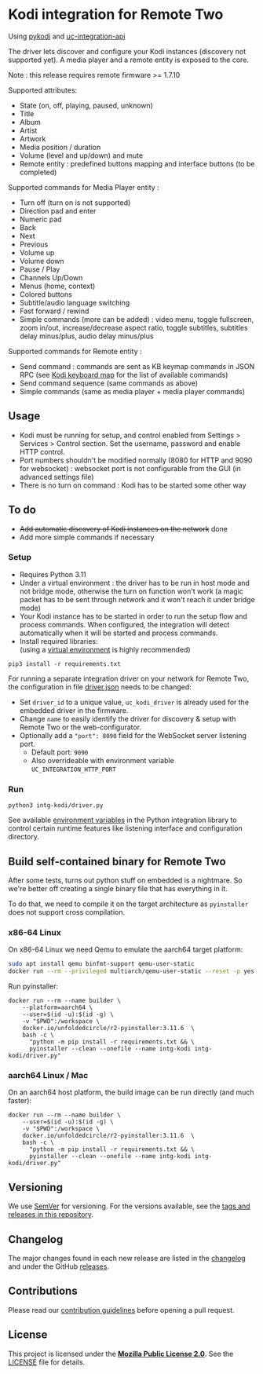 # Kodi integration for Remote Two

Using [pykodi](https://github.com/OnFreund/PyKodi)
and [uc-integration-api](https://github.com/aitatoi/integration-python-library)

The driver lets discover and configure your Kodi instances (discovery not supported yet). A media player and a remote entity is exposed to the core.

Note : this release requires remote firmware >= 1.7.10

Supported attributes:
- State (on, off, playing, paused, unknown)
- Title
- Album
- Artist
- Artwork
- Media position / duration
- Volume (level and up/down) and mute
- Remote entity : predefined buttons mapping and interface buttons (to be completed)


Supported commands for Media Player entity :
- Turn off (turn on is not supported)
- Direction pad and enter
- Numeric pad
- Back
- Next
- Previous
- Volume up
- Volume down
- Pause / Play
- Channels Up/Down
- Menus (home, context)
- Colored buttons
- Subtitle/audio language switching
- Fast forward / rewind
- Simple commands (more can be added) : video menu, toggle fullscreen, zoom in/out, increase/decrease aspect ratio, toggle subtitles, subtitles delay minus/plus, audio delay minus/plus


Supported commands for Remote entity :
- Send command : commands are sent as KB keymap commands in JSON RPC (see [Kodi keyboard map](https://github.com/xbmc/xbmc/blob/master/system/keymaps/keyboard.xml) for the list of available commands)
- Send command sequence (same commands as above)
- Simple commands (same as media player + media player commands)


## Usage

- Kodi must be running for setup, and control enabled from Settings > Services > Control section. Set the username, password and enable HTTP control.
- Port numbers shouldn't be modified normally (8080 for HTTP and 9090 for websocket) : websocket port is not configurable from the GUI (in advanced settings file)
- There is no turn on command : Kodi has to be started some other way

## To do

- ~~Add automatic discovery of Kodi instances on the network~~ done
- Add more simple commands if necessary


### Setup

- Requires Python 3.11
- Under a virtual environment : the driver has to be run in host mode and not bridge mode, otherwise the turn on function won't work (a magic packet has to be sent through network and it won't reach it under bridge mode)
- Your Kodi instance has to be started in order to run the setup flow and process commands. When configured, the integration will detect automatically when it will be started and process commands.
- Install required libraries:  
  (using a [virtual environment](https://docs.python.org/3/library/venv.html) is highly recommended)

```shell
pip3 install -r requirements.txt
```

For running a separate integration driver on your network for Remote Two, the configuration in file
[driver.json](driver.json) needs to be changed:

- Set `driver_id` to a unique value, `uc_kodi_driver` is already used for the embedded driver in the firmware.
- Change `name` to easily identify the driver for discovery & setup with Remote Two or the web-configurator.
- Optionally add a `"port": 8090` field for the WebSocket server listening port.
    - Default port: `9090`
    - Also overrideable with environment variable `UC_INTEGRATION_HTTP_PORT`

### Run

```shell
python3 intg-kodi/driver.py
```

See
available [environment variables](https://github.com/unfoldedcircle/integration-python-library#environment-variables)
in the Python integration library to control certain runtime features like listening interface and configuration
directory.

## Build self-contained binary for Remote Two

After some tests, turns out python stuff on embedded is a nightmare. So we're better off creating a single binary file
that has everything in it.

To do that, we need to compile it on the target architecture as `pyinstaller` does not support cross compilation.

### x86-64 Linux

On x86-64 Linux we need Qemu to emulate the aarch64 target platform:

```bash
sudo apt install qemu binfmt-support qemu-user-static
docker run --rm --privileged multiarch/qemu-user-static --reset -p yes
```

Run pyinstaller:

```shell
docker run --rm --name builder \
    --platform=aarch64 \
    --user=$(id -u):$(id -g) \
    -v "$PWD":/workspace \
    docker.io/unfoldedcircle/r2-pyinstaller:3.11.6  \
    bash -c \
      "python -m pip install -r requirements.txt && \
      pyinstaller --clean --onefile --name intg-kodi intg-kodi/driver.py"
```

### aarch64 Linux / Mac

On an aarch64 host platform, the build image can be run directly (and much faster):

```shell
docker run --rm --name builder \
    --user=$(id -u):$(id -g) \
    -v "$PWD":/workspace \
    docker.io/unfoldedcircle/r2-pyinstaller:3.11.6  \
    bash -c \
      "python -m pip install -r requirements.txt && \
      pyinstaller --clean --onefile --name intg-kodi intg-kodi/driver.py"
```

## Versioning

We use [SemVer](http://semver.org/) for versioning. For the versions available, see the
[tags and releases in this repository](https://github.com/albaintor/integration-kodi/releases).

## Changelog

The major changes found in each new release are listed in the [changelog](CHANGELOG.md)
and under the GitHub [releases](https://github.com/albaintor/integration-kodi/releases).

## Contributions

Please read our [contribution guidelines](CONTRIBUTING.md) before opening a pull request.

## License

This project is licensed under the [**Mozilla Public License 2.0**](https://choosealicense.com/licenses/mpl-2.0/).
See the [LICENSE](LICENSE) file for details.
